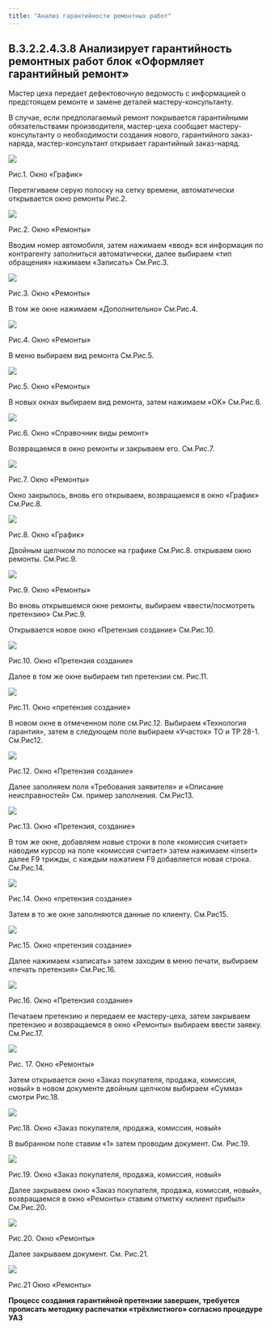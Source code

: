 ```yaml
---
title: "Анализ гарантийности ремонтных работ"
---
```


## B.3.2.2.4.3.8 Анализирует гарантийность ремонтных работ блок «Оформляет гарантийный ремонт»

Мастер цеха передает дефектовочную ведомость с информацией о предстоящем ремонте и замене деталей мастеру-консультанту.

В случае, если предполагаемый ремонт покрывается гарантийными обязательствами производителя, мастер-цеха сообщает мастеру-консультанту о необходимости создания нового, гарантийного заказ-наряда, мастер-консультант открывает гарантийный заказ-наряд.

![](KBO/_attach/lu190121xw2wg_tmp_dcfb37b69a080e3.png)

Рис.1. Окно «График»

Перетягиваем серую полоску на сетку времени, автоматически открывается окно ремонты Рис.2.

![](KBO/_attach/lu190121xw2wg_tmp_c8753e40a02700dd.png)

Рис.2. Окно «Ремонты»

Вводим номер автомобиля, затем нажимаем «ввод» вся информация по контрагенту заполниться автоматически, далее выбираем «тип обращения» нажимаем «Записать» См.Рис.3.

![](KBO/_attach/lu190121xw2wg_tmp_536bdb4502d5ffd2.png)

Рис.3. Окно «Ремонты»

В том же окне нажимаем «Дополнительно» См.Рис.4.

![](KBO/_attach/lu190121xw2wg_tmp_80ec3460ca95373b.png)

Рис.4. Окно «Ремонты»

В меню выбираем вид ремонта См.Рис.5.

![](KBO/_attach/lu190121xw2wg_tmp_c5b991a0e8c26357.png)

Рис.5. Окно «Ремонты»

В новых окнах выбираем вид ремонта, затем нажимаем «OK» См.Рис.6.

![](KBO/_attach/lu190121xw2wg_tmp_f51f60c2f05a5e52.png)

Рис.6. Окно «Справочник виды ремонт»

Возвращаемся в окно ремонты и закрываем его. См.Рис.7.

![](KBO/_attach/lu190121xw2wg_tmp_f837b8f5c0d17f00.png)

Рис.7. Окно «Ремонты»

Окно закрылось, вновь его открываем, возвращаемся в окно «График» См.Рис.8.

![](KBO/_attach/lu190121xw2wg_tmp_90c2a81d1bc4e714.png)

Рис.8. Окно «График»

Двойным щелчком по полоске на графике См.Рис.8. открываем окно ремонты. См.Рис.9.

![](KBO/_attach/lu190121xw2wg_tmp_a623348ee6b4059c.png)

Рис.9. Окно «Ремонты»

Во вновь открывшемся окне ремонты, выбираем «ввести/посмотреть претензию» См.Рис.9.

Открывается новое окно «Претензия создание» См.Рис.10.

![](KBO/_attach/lu190121xw2wg_tmp_712f04582ff4e270.png)

Рис.10. Окно «Претензия создание»

Далее в том же окне выбираем тип претензии см. Рис.11.

![](KBO/_attach/lu190121xw2wg_tmp_e25f614f54e657b0.png)

Рис.11. Окно «претензия создание»

В новом окне в отмеченном поле см.Рис.12. Выбираем «Технология гарантия», затем в следующем поле выбираем «Участок» ТО и ТР 28-1. См.Рис12.

![](KBO/_attach/lu190121xw2wg_tmp_802c5a98aa6741cf.png)

Рис.12. Окно «Претензия создание»

Далее заполняем поля «Требования заявителя» и «Описание неисправностей» См. пример заполнения. См.Рис13.

![](KBO/_attach/lu190121xw2wg_tmp_d13d359e99d42cb6.png)

Рис.13. Окно «Претензия, создание»

В том же окне, добавляем новые строки в поле «комиссия считает» наводим курсор на поле «комиссия считает» затем нажимаем «insert» далее F9 трижды, с каждым нажатием F9 добавляется новая строка. См.Рис.14.

![](KBO/_attach/lu190121xw2wg_tmp_31fcadafa7b8e259.png)

Рис.14. Окно «претензия создание»

Затем в то же окне заполняются данные по клиенту. См.Рис15.

![](KBO/_attach/lu190121xw2wg_tmp_9bb6fe01f562e117.png)

Рис.15. Окно «претензия создание»

Далее нажимаем «записать» затем заходим в меню печати, выбираем «печать претензия» См.Рис.16.

![](KBO/_attach/lu190121xw2wg_tmp_ee0f49e4edd4df10.png)

Рис.16. Окно «Претензия создание»

Печатаем претензию и передаем ее мастеру-цеха, затем закрываем претензию и возвращаемся в окно «Ремонты» выбираем ввести заявку. См.Рис.17.

![](KBO/_attach/lu190121xw2wg_tmp_306c6ac1818dca5e.png)

Рис. 17. Окно «Ремонты»

Затем открывается окно «Заказ покупателя, продажа, комиссия, новый» в новом документе двойным щелчком выбираем «Cумма» смотри Рис.18.

![](KBO/_attach/lu190121xw2wg_tmp_15b85ad3bca035a0.png)

Рис.18. Окно «Заказ покупателя, продажа, комиссия, новый»

В выбранном поле ставим «1» затем проводим документ. См. Рис.19.

![](KBO/_attach/lu190121xw2wg_tmp_26355fda4afc797e.png)

Рис.19. Окно «Заказ покупателя, продажа, комиссия, новый»

Далее закрываем окно «Заказ покупателя, продажа, комиссия, новый», возвращаемся в окно «Ремонты» ставим отметку «клиент прибыл» См.Рис.20.

![](KBO/_attach/lu190121xw2wg_tmp_b993b2219f1157a0.png)

Рис.20. Окно «Ремонты»

Далее закрываем документ. См. Рис.21.

![](KBO/_attach/lu190121xw2wg_tmp_5a541a59ce61283e.png)

Рис.21 Окно «Ремонты»

**Процесс создания гарантийной претензии завершен, требуется прописать методику распечатки «трёхлистного» согласно процедуре УАЗ**


